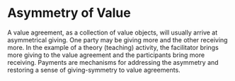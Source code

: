 # Asymmetry of Value

A value agreement, as a collection of value objects, will usually arrive at asymmetrical giving. One party may be giving more and the other receiving more. In the example of a theory (teaching) activity, the facilitator brings more giving to the value agreement and the participants bring more receiving. Payments are mechanisms for addressing the asymmetry and restoring a sense of giving-symmetry to value agreements.
